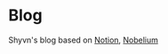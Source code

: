 # Blog

Shyvn's blog based on [Notion](https://notion.so), [Nobelium](https://github.com/craigary/nobelium)
